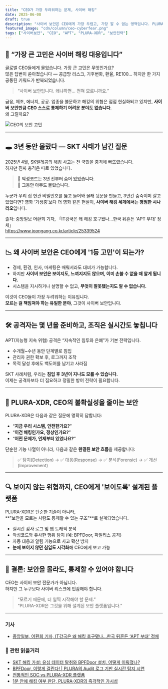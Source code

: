 ```yaml
---
title: "CEO가 가장 두려워하는 문제, 사이버 해킹"
date: 2025-06-08
draft: true
description: "사이버 보안은 CEO에게 가장 두렵고, 가장 알 수 없는 영역입니다. PLURA-XDR은 이 불확실성을 줄이고, 보안의 본질에 집중할 수 있는 대안을 제시합니다."
featured_image: "cdn/column/ceo-cyberfear.png"
tags: ["사이버보안", "CEO", "APT", "PLURA-XDR", "보안전략"]
---
```


## 🤯 “가장 큰 고민은 사이버 해킹 대응입니다”

글로벌 CEO들에게 물었습니다. 가장 큰 고민은 무엇인가요?  
많은 답변이 쏟아졌습니다 — 공급망 리스크, 기후변화, 환율, RE100... 하지만 한 가지 공통된 키워드가 반복되었습니다.

> “사이버 보안입니다. 왜냐하면... 전혀 모르니까요.”

금융, 제조, 에너지, 공공. 업종을 불문하고 해킹의 위협은 점점 현실화되고 있지만, **사이버 보안만큼 CEO 스스로 통제하기 어려운 분야도 없습니다**.  
왜 그럴까요?

<!--more-->
![CEO의 보안 고민](https://blog.plura.io/cdn/column/ceo-cyberfear.png)

---

## 🕳️ 3년 동안 몰랐다 — SKT 사태가 남긴 질문

2025년 4월, SK텔레콤의 해킹 사고는 전 국민을 충격에 빠뜨렸습니다.  
하지만 진짜 충격은 따로 있었습니다.

> 📌 **악성코드는 3년 전부터 숨어 있었습니다.**  
> 📌 **그동안 아무도 몰랐습니다.**

누군가 우리 집 현관 비밀번호를 뚫고 들어와 몰래 뒷문을 만들고, 3년간 숨죽이며 살고 있었다면? 영화 ‘기생충’보다 더 영화 같은 현실이, **사이버 해킹 세계에서는 평범한 시나리오**입니다.

출처: 중앙일보 어환희 기자, 「IT강국은 왜 해킹 호구됐나…한국 뒤흔든 ‘APT 부대’ 정체」  
https://www.joongang.co.kr/article/25339524

---

## 📉 왜 사이버 보안은 CEO에게 '1등 고민'이 되는가?

- 경제, 환경, 인사, 마케팅은 배워서라도 대비가 가능합니다.  
- 하지만 **사이버 보안은 보이지도, 느껴지지도 않으며, 이미 손쓸 수 없을 때 알게 됩니다.**  
- 시스템을 지시하거나 설명할 수 없고, **무엇이 잘못됐는지도 알 수 없습니다.**

이것이 CEO들이 가장 두려워하는 이유입니다.  
**모르는 걸 책임져야 하는 유일한 분야**, 그것이 사이버 보안입니다.

---

## 🛠️ 공격자는 몇 년을 준비하고, 조직은 실시간도 놓칩니다

APT(지능형 지속 위협) 공격은 “지속적인 침투와 은폐”가 기본 전략입니다.

- 수개월~수년 동안 단계별로 침입  
- 관리자 권한 확보 후, 로그까지 조작  
- 목적 달성 후에도 백도어를 남기고 사라짐

SKT 사례처럼, 우리는 **침입 후 3년이 지나도 모를 수 있습니다.**  
이제는 공격자보다 더 집요하고 정밀한 방어 전략이 필요합니다.

---

## 🧭 PLURA-XDR, CEO의 불확실성을 줄이는 보안

PLURA-XDR은 다음과 같은 질문에 명확히 답합니다:

- “**지금 우리 시스템, 안전한가요?**”  
- “**이건 해킹인가요, 정상인가요?**”  
- “**어떤 문제가, 언제부터 있었나요?**”

단순한 기능 나열이 아니라, 다음과 같은 **완결된 보안 흐름**을 제공합니다:

> ✅ 탐지(Detection) → ✅ 대응(Response) → ✅ 분석(Forensic) → ✅ 개선(Improvement)

---

## 🔍 보이지 않는 위협까지, CEO에게 '보이도록' 설계된 플랫폼

PLURA-XDR은 단순한 기술이 아니라,  
**"보안을 모르는 사람도 통제할 수 있는 구조"**로 설계되었습니다.

- 실시간 감사 로그 및 웹 트래픽 분석  
- 악성코드와 유사한 행위 탐지 (예: BPFDoor, 파일리스 공격)  
- 자동 대응과 알림 기능으로 사고 확산 방지  
- **눈에 보이지 않던 침입도 시각화**해 CEO에게 보고 가능

---

## 💬 결론: 보안을 몰라도, 통제할 수 있어야 합니다

CEO는 사이버 보안 전문가가 아닙니다.  
하지만 그 누구보다 사이버 리스크에 민감해야 합니다.  

> “모르기 때문에, 더 일찍 시작해야 할 문제.”  
> “PLURA-XDR은 그것을 위해 설계된 보안 플랫폼입니다.”

---

### 기사

- [중앙일보, 어환희 기자, IT강국은 왜 해킹 호구됐나…한국 뒤흔든 ‘APT 부대’ 정체](https://www.joongang.co.kr/article/25339524)

### 🎯 관련 읽을거리

- [SKT 해킹 가설: 유심 데이터 탈취와 BPFDoor 설치, 어떻게 이뤄졌나?](https://blog.plura.io/ko/column/skt-hacking-hypothesis/)
- [BPFDoor, 이렇게 걸린다! | PLURA의 Audit 로그 기반 실시간 탐지 시연](https://youtu.be/Rkz7vNAM0ZY)
- [전통적인 SOC vs PLURA-XDR 플랫폼](https://blog.plura.io/ko/column/traditional_soc_vs_plura_xdr/)
- [1분 안에 해킹 여부 판단, PLURA-XDR의 즉각적인 가시성](https://blog.plura.io/ko/respond/1-minute-detection/)
